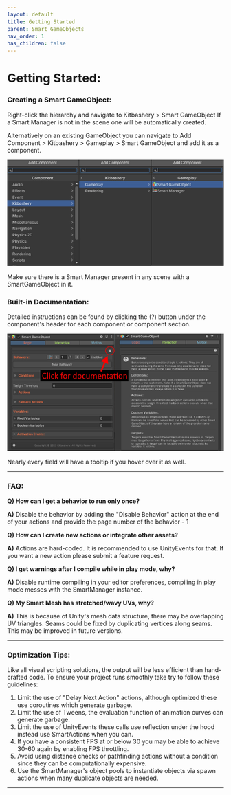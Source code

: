 ```yaml
---
layout: default
title: Getting Started
parent: Smart GameObjects
nav_order: 1
has_children: false
---
```


# Getting Started:

### Creating a Smart GameObject:
Right-click the hierarchy and navigate to Kitbashery > Smart GameObject If a Smart Manager is not in the scene one will be automatically created.

Alternatively on an existing GameObject you can navigate to Add Component > Kitbashery > Gameplay > Smart GameObject and add it as a component.

![](../../assets/images/kitbashery-smart-gameobjects-component-navigation.jpg)

Make sure there is a Smart Manager present in any scene with a SmartGameObject in it.

### Built-in Documentation:
Detailed instructions can be found by clicking the (?) button under the component's header for each component or component section.

![](../../assets/images/kitbashery-smart-gameobjects-click-for-documentation.jpg)

Nearly every field will have a tooltip if you hover over it as well.

---

### FAQ:

**Q) How can I get a behavior to run only once?**

**A)** Disable the behavior by adding the "Disable Behavior" action at the end of your actions and provide the page number of the behavior - 1

**Q) How can I create new actions or integrate other assets?**

**A)** Actions are hard-coded. It is recommended to use UnityEvents for that. If you want a new action please submit a feature request.

**Q) I get warnings after I compile while in play mode, why?**

**A)** Disable runtime compiling in your editor preferences, compiling in play mode messes with the SmartManager instance.

**Q) My Smart Mesh has stretched/wavy UVs, why?**

**A)** This is because of Unity's mesh data structure, there may be overlapping UV triangles.
Seams could be fixed by duplicating vertices along seams. This may be improved in future versions.


---

### Optimization Tips:

Like all visual scripting solutions, the output will be less efficient than hand-crafted code.
To ensure your project runs smoothly take try to follow these guidelines:

1) Limit the use of "Delay Next Action" actions, although optimized these use coroutines which generate garbage.
2) Limit the use of Tweens, the evaluation function of animation curves can generate garbage.
3) Limit the use of UnityEvents these calls use reflection under the hood instead use SmartActions when you can.
4) If you have a consistent FPS at or below 30 you may be able to achieve 30-60 again by enabling FPS throttling.
5) Avoid using distance checks or pathfinding actions without a condition since they can be computationally expensive.
6) Use the SmartManager's object pools to instantiate objects via spawn actions when many duplicate objects are needed.

---
